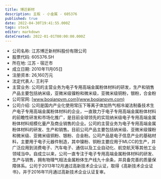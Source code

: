 ```yaml
---
title: 博迁新材
description: 主板 - 小金属 - 605376
published: true
date: 2022-04-30T19:41:55.000Z
tags: stock
editor: markdown
dateCreated: 2022-01-01T00:00:00.000Z
---
```


- 公司名称: 江苏博迁新材料股份有限公司
- 股票代码: 605376.SH
- 所在地: 江苏 - 宿迁市
- 成立日期: 2010年11月05日
- 注册资本: 26,160万元
- 法定代表人: 王利平
- 主营业务: 公司的主营业务为电子专用高端金属粉体材料的研发，生产和销售产品主要包括纳米级，亚微米级镍粉和微米级，亚微米级铜粉，银粉，合金粉
- 公司官网: [www.boqianpvm.com](www.boqianpvm.com)
- 公司介绍: 公司是国内产业化使用常压下等离子体加热气相冷凝法制备技术生产电子专用高端金属粉体材料的企业，一直致力于电子专用高端金属粉体材料的前瞻性研发和市场化推广，是目前全球领先的实现纳米级电子专用高端金属粉体材料规模化量产及商业销售的企业。公司的主营业务为电子专用高端金属粉体材料的研发、生产和销售。目前公司产品主要包括纳米级、亚微米级镍粉和微米级、亚微米级铜粉、银粉、合金粉。公司产品是电子信息产业的基础材料，主要用于电子元器件制造，其中镍粉、铜粉主要应用于MLCC的生产，并广泛应用到消费电子、汽车电子、通信以及工业自动化、航空航天等其他工业领域当中。自成立以来，公司一直专注于电子专用高端金属粉体材料的研发、生产与销售，拥有物理气相法金属粉体生产线九十余条，并具备完善的质量保障体系。公司于2013年12月通过高新技术企业认证，取得《高新技术企业证书》，并于2016年11月通过高新技术企业认证复审。


